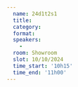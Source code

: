 ```yaml
---
  name: 24d1t2s1
  title: 
  category: 
  format: 
  speakers: 
    - 
  room: Showroom
  slot: 10/10/2024
  time_start: '10h15'
  time_end: '11h00'
---
```

